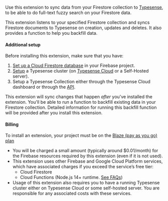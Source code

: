 Use this extension to sync data from your Firestore collection to [Typesense](https://typesense.org/), to be able to 
do full-text fuzzy search on your Firestore data.

This extension listens to your specified Firestore collection and syncs Firestore documents to Typesense 
on creation, updates and deletes. It also provides a function to help you backfill data.

#### Additional setup

Before installing this extension, make sure that you have:

1. [Set up a Cloud Firestore database](https://firebase.google.com/docs/firestore/quickstart) in your Firebase project.
2. [Setup](https://typesense.org/docs/0.20.0/guide/install-typesense.html) a Typesense cluster 
  (on [Typesense Cloud](https://cloud.typesense.org) or a Self-Hosted server).
3. Setup a Typesense Collection either through the Typesense Cloud dashboard or 
  through the [API](https://typesense.org/docs/0.20.0/api/collections.html#create-a-collection).

This extension will sync changes that happen _after_ you've installed the extension. You'll be able to run a function 
to backfill existing data in your Firestore collection. Detailed information for running this backfill function 
will be provided after you install this extension.

#### Billing

To install an extension, your project must be on the [Blaze (pay as you go) plan](https://firebase.google.com/pricing)

- You will be charged a small amount (typically around $0.01/month) for the Firebase resources required by this extension (even if it is not used).
- This extension uses other Firebase and Google Cloud Platform services, which have associated charges if you exceed the service’s free tier:
    - Cloud Firestore
    - Cloud Functions (Node.js 14+ runtime. [See FAQs](https://firebase.google.com/support/faq#expandable-24))
- Usage of this extension also requires you to have a running Typesense cluster either on Typesense Cloud or some 
  self-hosted server. You are responsible for any associated costs with these services.
